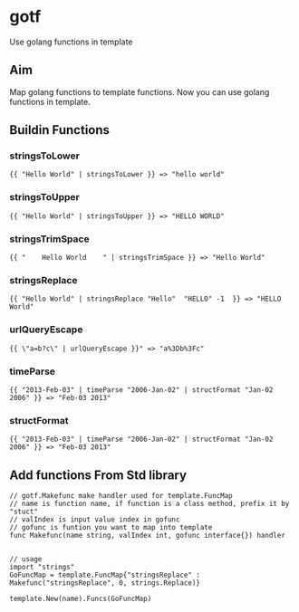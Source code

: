 # gotf
Use golang functions in template

## Aim
Map golang functions to template functions. 
Now you can use golang functions in template.

## Buildin Functions

### stringsToLower
```
{{ "Hello World" | stringsToLower }} => "hello world"
```

### stringsToUpper
```
{{ "Hello World" | stringsToUpper }} => "HELLO WORLD"
```

### stringsTrimSpace
```
{{ "    Hello World    " | stringsTrimSpace }} => "Hello World"
```

### stringsReplace
```
{{ "Hello World" | stringsReplace "Hello"  "HELLO" -1  }} => "HELLO World"
```

### urlQueryEscape
```
{{ \"a=b?c\" | urlQueryEscape }}" => "a%3Db%3Fc"
```

### timeParse
```
{{ "2013-Feb-03" | timeParse "2006-Jan-02" | structFormat "Jan-02 2006" }} => "Feb-03 2013"
```

### structFormat
```
{{ "2013-Feb-03" | timeParse "2006-Jan-02" | structFormat "Jan-02 2006" }} => "Feb-03 2013"
```

## Add functions From Std library

```
// gotf.Makefunc make handler used for template.FuncMap
// name is function name, if function is a class method, prefix it by "stuct"
// valIndex is input value index in gofunc
// gofunc is funtion you want to map into template
func Makefunc(name string, valIndex int, gofunc interface{}) handler 


// usage
import "strings"
GoFuncMap = template.FuncMap{"stringsReplace" : Makefunc("stringsReplace", 0, strings.Replace)}

template.New(name).Funcs(GoFuncMap)
```